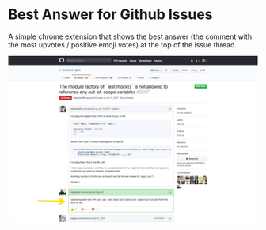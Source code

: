 # Best Answer for Github Issues

A simple chrome extension that shows the best answer (the comment with the most upvotes / positive emoji votes) at the top of the issue thread.

![Screenshot](https://github.com/jaydenwindle/github-best-answer/raw/master/screenshot.jpg "The extension in action")

